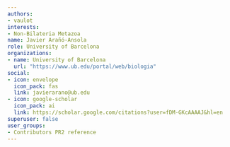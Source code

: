 ```yaml
---
authors:
- vaulot
interests:
- Non-Bilateria Metazoa
name: Javier Arañó-Ansola
role: University of Barcelona
organizations:
- name: University of Barcelona
  url: "https://www.ub.edu/portal/web/biologia"
social:
- icon: envelope
  icon_pack: fas
  link: javierarano@ub.edu
- icon: google-scholar
  icon_pack: ai
  link: https://scholar.google.com/citations?user=fDM-GKcAAAAJ&hl=en
superuser: false
user_groups:
- Contributors PR2 reference
---
```


